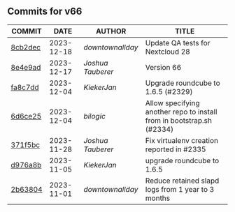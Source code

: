 ## Commits for v66
| COMMIT | DATE | AUTHOR | TITLE |
| ------ | ---- | ------ | ----- |
| [8cb2dec](https://github.com/downtownallday/mailinabox-ldap/commit/8cb2decb5130724a3b2305f4ea65fb418d3ecff5) | 2023-12-18 | _downtownallday_ | Update QA tests for Nextcloud 28 |
| [8e4e9ad](https://github.com/downtownallday/mailinabox-ldap/commit/8e4e9add78c6744057e9c4f5b80f4beb9f10f8cc) | 2023-12-17 | _Joshua Tauberer_ | Version 66 |
| [fa8c7dd](https://github.com/downtownallday/mailinabox-ldap/commit/fa8c7ddef59d5ae84c31ca50d1c3ec6b5f85f428) | 2023-12-04 | _KiekerJan_ | Upgrade roundcube to 1.6.5 (#2329) |
| [6d6ce25](https://github.com/downtownallday/mailinabox-ldap/commit/6d6ce25e03a42ea91888f9b99fcc31163917c5bb) | 2023-12-04 | _bilogic_ | Allow specifying another repo to install from in bootstrap.sh (#2334) |
| [371f5bc](https://github.com/downtownallday/mailinabox-ldap/commit/371f5bc1b236de40a1ed5d9118140ee13fddf5dc) | 2023-11-28 | _Joshua Tauberer_ | Fix virtualenv creation reported in #2335 |
| [d976a8b](https://github.com/downtownallday/mailinabox-ldap/commit/d976a8b838f60e28a063145bc0a9010b013e8090) | 2023-11-05 | _KiekerJan_ | upgrade roundcube to 1.6.5 |
| [2b63804](https://github.com/downtownallday/mailinabox-ldap/commit/2b638042cb072e8fcc79440c20b8c0fac430bc0a) | 2023-11-01 | _downtownallday_ | Reduce retained slapd logs from 1 year to 3 months |
